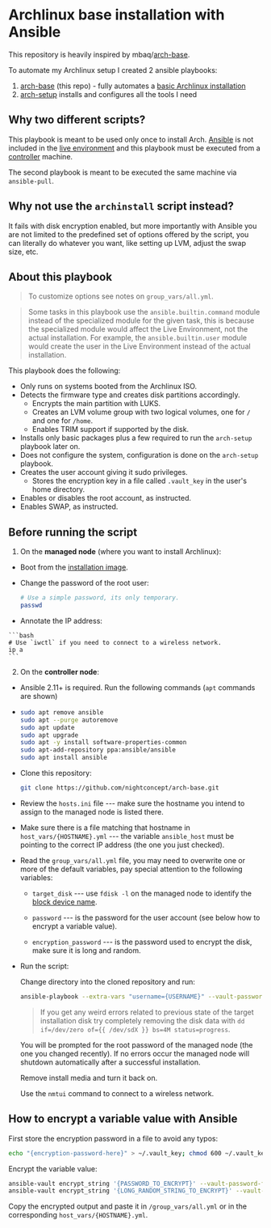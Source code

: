 # Archlinux base installation with Ansible

This repository is heavily inspired by mbaq/[arch-base](https://github.com/mabq/arch-base).

To automate my Archlinux setup I created 2 ansible playbooks:

1. [arch-base](https://github.com/mabq/arch-base) (this repo) - fully automates a [basic Archlinux installation](https://wiki.archlinux.org/title/Installation_guide)
2. [arch-setup](https://github.com/mabq/arch-setup) installs and configures all the tools I need


## Why two different scripts?

This playbook is meant to be used only once to install Arch. [Ansible](https://archlinux.org/packages/extra/any/ansible/) is not included in the [live environment](https://wiki.archlinux.org/title/Installation_guide#Boot_the_live_environment) and this playbook must be executed from a [controller](https://docs.ansible.com/ansible/latest/getting_started/index.html#getting-started-with-ansible) machine.

The second playbook is meant to be executed the same machine via `ansible-pull`.


## Why not use the `archinstall` script instead?

It fails with disk encryption enabled, but more importantly with Ansible you are not limited to the predefined set of options offered by the script, you can literally do whatever you want, like setting up LVM, adjust the swap size, etc.


## About this playbook

> To customize options see notes on `group_vars/all.yml`.

> Some tasks in this playbook use the `ansible.builtin.command` module instead of the specialized module for the given task, this is because the specialized module would affect the Live Environment, not the actual installation. For example, the `ansible.builtin.user` module would create the user in the Live Environment instead of the actual installation. 

This playbook does the following:

- Only runs on systems booted from the Archlinux ISO.
- Detects the firmware type and creates disk partitions accordingly. 
  - Encrypts the main partition with LUKS.
  - Creates an LVM volume group with two logical volumes, one for `/` and one for `/home`.
  - Enables TRIM support if supported by the disk.
- Installs only basic packages plus a few required to run the `arch-setup` playbook later on.
- Does not configure the system, configuration is done on the `arch-setup` playbook.
- Creates the user account giving it sudo privileges.
  - Stores the encryption key in a file called `.vault_key` in the user's home directory.
- Enables or disables the root account, as instructed.
- Enables SWAP, as instructed.


## Before running the script

1. On the **managed node** (where you want to install Archlinux):

  - Boot from the [installation image](https://archlinux.org/download/).
   
  - Change the password of the root user:
   
    ```bash
    # Use a simple password, its only temporary.
    passwd
    ```
   
   - Annotate the IP address:
   
    ```bash
    # Use `iwctl` if you need to connect to a wireless network.
    ip a
    ```
   
2. On the **controller node**:

  - Ansible 2.11+ is required. Run the following commands (`apt` commands are shown)
  - 
    ```bash
    sudo apt remove ansible
    sudo apt --purge autoremove
    sudo apt update
    sudo apt upgrade
    sudo apt -y install software-properties-common
    sudo apt-add-repository ppa:ansible/ansible
    sudo apt install ansible
    ``` 

  - Clone this repository:
   
    ```bash
    git clone https://github.com/nightconcept/arch-base.git
    ``` 
   
  - Review the `hosts.ini` file --- make sure the hostname you intend to assign to the managed node is listed there.
  
  - Make sure there is a file matching that hostname in `host_vars/{HOSTNAME}.yml` --- the variable `ansible_host` must be pointing to the correct IP address (the one you just checked).

  - Read the `group_vars/all.yml` file, you may need to overwrite one or more of the default variables, pay special attention to the following variables: 

    - `target_disk` --- use `fdisk -l` on the managed node to identify the [block device name](https://wiki.archlinux.org/title/Device_file#Block_devices).

    - `password` --- is the password for the user account (see below how to encrypt a variable value).

    - `encryption_password` --- is the password used to encrypt the disk, make sure it is long and random.

  - Run the script:

    Change directory into the cloned repository and run:

    ```bash
    ansible-playbook --extra-vars "username={USERNAME}" --vault-password-file ~/.vault_key --ask-pass local.yml
    ```

    > If you get any weird errors related to previous state of the target installation disk try completely removing the disk data with `dd if=/dev/zero of={{ /dev/sdX }} bs=4M status=progress`.

    You will be prompted for the root password of the managed node (the one you changed recently). If no errors occur the managed node will shutdown automatically after a successful installation.

    Remove install media and turn it back on.

    Use the `nmtui` command to connect to a wireless network.


## How to encrypt a variable value with Ansible

First store the encryption password in a file to avoid any typos:

  ```bash
  echo "{encryption-password-here}" > ~/.vault_key; chmod 600 ~/.vault_key
  ```

Encrypt the variable value:

  ```bash
  ansible-vault encrypt_string '{PASSWORD_TO_ENCRYPT}' --vault-password-file ~/.vault_key --name 'password'
  ansible-vault encrypt_string '{LONG_RANDOM_STRING_TO_ENCRYPT}' --vault-password-file ~/.vault_key --name 'encryption_password'
  ```

Copy the encrypted output and paste it in `/group_vars/all.yml` or in the corresponding `host_vars/{HOSTNAME}.yml`.

